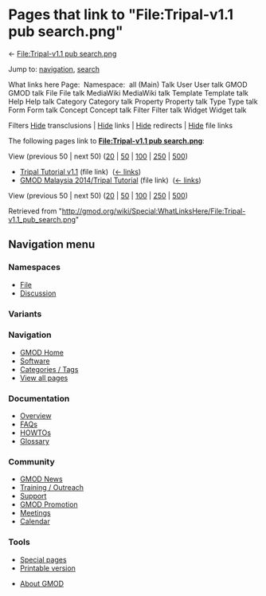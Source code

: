<div id="mw-page-base" class="noprint">

</div>

<div id="mw-head-base" class="noprint">

</div>

<div id="content" class="mw-body" role="main">

<span id="top"></span>

<div id="mw-js-message" style="display:none;">

</div>



# <span dir="auto">Pages that link to "File:Tripal-v1.1 pub search.png"</span>

<div id="bodyContent">

<div id="contentSub">

← [File:Tripal-v1.1 pub
search.png](/wiki/File:Tripal-v1.1_pub_search.png "File:Tripal-v1.1 pub search.png")

</div>

<div id="jump-to-nav" class="mw-jump">

Jump to: [navigation](#mw-navigation), [search](#p-search)

</div>

<div id="mw-content-text">

What links here Page:  Namespace:  all (Main) Talk User User talk GMOD
GMOD talk File File talk MediaWiki MediaWiki talk Template Template talk
Help Help talk Category Category talk Property Property talk Type Type
talk Form Form talk Concept Concept talk Filter Filter talk Widget
Widget talk

Filters
[Hide](/mediawiki/index.php?title=Special:WhatLinksHere/File:Tripal-v1.1_pub_search.png&hidetrans=1 "Special:WhatLinksHere/File:Tripal-v1.1 pub search.png")
transclusions \|
[Hide](/mediawiki/index.php?title=Special:WhatLinksHere/File:Tripal-v1.1_pub_search.png&hidelinks=1 "Special:WhatLinksHere/File:Tripal-v1.1 pub search.png")
links \|
[Hide](/mediawiki/index.php?title=Special:WhatLinksHere/File:Tripal-v1.1_pub_search.png&hideredirs=1 "Special:WhatLinksHere/File:Tripal-v1.1 pub search.png")
redirects \|
[Hide](/mediawiki/index.php?title=Special:WhatLinksHere/File:Tripal-v1.1_pub_search.png&hideimages=1 "Special:WhatLinksHere/File:Tripal-v1.1 pub search.png")
file links

The following pages link to **[File:Tripal-v1.1 pub
search.png](/wiki/File:Tripal-v1.1_pub_search.png "File:Tripal-v1.1 pub search.png")**:

View (previous 50 \| next 50)
([20](/mediawiki/index.php?title=Special:WhatLinksHere/File:Tripal-v1.1_pub_search.png&limit=20 "Special:WhatLinksHere/File:Tripal-v1.1 pub search.png")
\|
[50](/mediawiki/index.php?title=Special:WhatLinksHere/File:Tripal-v1.1_pub_search.png&limit=50 "Special:WhatLinksHere/File:Tripal-v1.1 pub search.png")
\|
[100](/mediawiki/index.php?title=Special:WhatLinksHere/File:Tripal-v1.1_pub_search.png&limit=100 "Special:WhatLinksHere/File:Tripal-v1.1 pub search.png")
\|
[250](/mediawiki/index.php?title=Special:WhatLinksHere/File:Tripal-v1.1_pub_search.png&limit=250 "Special:WhatLinksHere/File:Tripal-v1.1 pub search.png")
\|
[500](/mediawiki/index.php?title=Special:WhatLinksHere/File:Tripal-v1.1_pub_search.png&limit=500 "Special:WhatLinksHere/File:Tripal-v1.1 pub search.png"))

- [Tripal Tutorial
  v1.1](/wiki/Tripal_Tutorial_v1.1 "Tripal Tutorial v1.1") (file link) ‎
  <span class="mw-whatlinkshere-tools">([←
  links](/mediawiki/index.php?title=Special:WhatLinksHere&target=Tripal+Tutorial+v1.1 "Special:WhatLinksHere"))</span>
- [GMOD Malaysia 2014/Tripal
  Tutorial](/wiki/GMOD_Malaysia_2014/Tripal_Tutorial "GMOD Malaysia 2014/Tripal Tutorial")
  (file link) ‎ <span class="mw-whatlinkshere-tools">([←
  links](/mediawiki/index.php?title=Special:WhatLinksHere&target=GMOD+Malaysia+2014%2FTripal+Tutorial "Special:WhatLinksHere"))</span>

View (previous 50 \| next 50)
([20](/mediawiki/index.php?title=Special:WhatLinksHere/File:Tripal-v1.1_pub_search.png&limit=20 "Special:WhatLinksHere/File:Tripal-v1.1 pub search.png")
\|
[50](/mediawiki/index.php?title=Special:WhatLinksHere/File:Tripal-v1.1_pub_search.png&limit=50 "Special:WhatLinksHere/File:Tripal-v1.1 pub search.png")
\|
[100](/mediawiki/index.php?title=Special:WhatLinksHere/File:Tripal-v1.1_pub_search.png&limit=100 "Special:WhatLinksHere/File:Tripal-v1.1 pub search.png")
\|
[250](/mediawiki/index.php?title=Special:WhatLinksHere/File:Tripal-v1.1_pub_search.png&limit=250 "Special:WhatLinksHere/File:Tripal-v1.1 pub search.png")
\|
[500](/mediawiki/index.php?title=Special:WhatLinksHere/File:Tripal-v1.1_pub_search.png&limit=500 "Special:WhatLinksHere/File:Tripal-v1.1 pub search.png"))

</div>

<div class="printfooter">

Retrieved from
"<http://gmod.org/wiki/Special:WhatLinksHere/File:Tripal-v1.1_pub_search.png>"

</div>

<div id="catlinks" class="catlinks catlinks-allhidden">

</div>

<div class="visualClear">

</div>

</div>

</div>

<div id="mw-navigation">

## Navigation menu

<div id="mw-head">



<div id="left-navigation">

<div id="p-namespaces" class="vectorTabs" role="navigation"
aria-labelledby="p-namespaces-label">

### Namespaces

- <span id="ca-nstab-image"><a href="/wiki/File:Tripal-v1.1_pub_search.png" accesskey="c"
  title="View the file page [c]">File</a></span>
- <span id="ca-talk"><a
  href="/mediawiki/index.php?title=File_talk:Tripal-v1.1_pub_search.png&amp;action=edit&amp;redlink=1"
  accesskey="t"
  title="Discussion about the content page [t]">Discussion</a></span>

</div>

<div id="p-variants" class="vectorMenu emptyPortlet" role="navigation"
aria-labelledby="p-variants-label">

### 

### Variants[](#)

<div class="menu">

</div>

</div>

</div>

<div id="right-navigation">





</div>



</div>

</div>

</div>

<div id="mw-panel">

<div id="p-logo" role="banner">

<a href="/wiki/Main_Page"
style="background-image: url(http://gmod.org/images/GMOD-cogs.png);"
title="Visit the main page"></a>

</div>

<div id="p-Navigation" class="portal" role="navigation"
aria-labelledby="p-Navigation-label">

### Navigation

<div class="body">

- <span id="n-GMOD-Home">[GMOD Home](/wiki/Main_Page)</span>
- <span id="n-Software">[Software](/wiki/GMOD_Components)</span>
- <span id="n-Categories-.2F-Tags">[Categories /
  Tags](/wiki/Categories)</span>
- <span id="n-View-all-pages">[View all
  pages](/wiki/Special:AllPages)</span>

</div>

</div>

<div id="p-Documentation" class="portal" role="navigation"
aria-labelledby="p-Documentation-label">

### Documentation

<div class="body">

- <span id="n-Overview">[Overview](/wiki/Overview)</span>
- <span id="n-FAQs">[FAQs](/wiki/Category:FAQ)</span>
- <span id="n-HOWTOs">[HOWTOs](/wiki/Category:HOWTO)</span>
- <span id="n-Glossary">[Glossary](/wiki/Glossary)</span>

</div>

</div>

<div id="p-Community" class="portal" role="navigation"
aria-labelledby="p-Community-label">

### Community

<div class="body">

- <span id="n-GMOD-News">[GMOD News](/wiki/GMOD_News)</span>
- <span id="n-Training-.2F-Outreach">[Training /
  Outreach](/wiki/Training_and_Outreach)</span>
- <span id="n-Support">[Support](/wiki/Support)</span>
- <span id="n-GMOD-Promotion">[GMOD
  Promotion](/wiki/GMOD_Promotion)</span>
- <span id="n-Meetings">[Meetings](/wiki/Meetings)</span>
- <span id="n-Calendar">[Calendar](/wiki/Calendar)</span>

</div>

</div>

<div id="p-tb" class="portal" role="navigation"
aria-labelledby="p-tb-label">

### Tools

<div class="body">

- <span id="t-specialpages"><a href="/wiki/Special:SpecialPages" accesskey="q"
  title="A list of all special pages [q]">Special pages</a></span>
- <span id="t-print"><a
  href="/mediawiki/index.php?title=Special:WhatLinksHere/File:Tripal-v1.1_pub_search.png&amp;printable=yes"
  rel="alternate" accesskey="p"
  title="Printable version of this page [p]">Printable version</a></span>

</div>

</div>

</div>

</div>

<div id="footer" role="contentinfo">

- <span id="footer-places-about">[About
  GMOD](/wiki/GMOD:About "GMOD:About")</span>

<!-- -->






</div>
